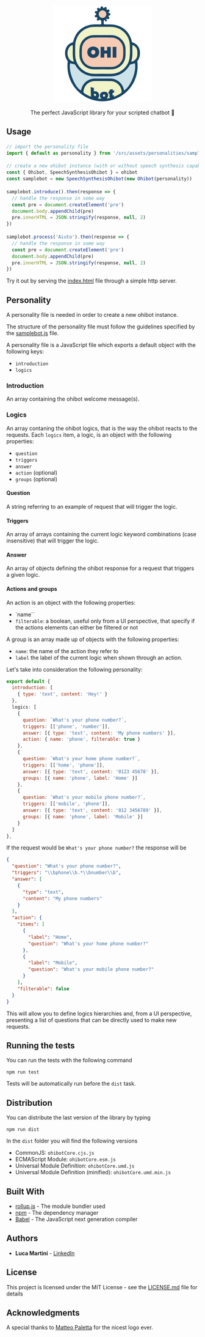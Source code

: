 <p align="center">
  <img alt="ohibot-logo" src="src/assets/logo.png" width="256">
</p>

<p align="center">
  The perfect JavaScript library for your scripted chatbot 🤖
</p>

## Usage

```javascript
// import the personality file
import { default as personality } from '/src/assets/personalities/samplebot/samplebot.js'

// create a new ohibot instance (with or without speech synthesis capabilities)
const { Ohibot, SpeechSynthesisOhibot } = ohibot
const samplebot = new SpeechSynthesisOhibot(new Ohibot(personality))

samplebot.introduce().then(response => {
  // handle the response in some way
  const pre = document.createElement('pre')
  document.body.appendChild(pre)
  pre.innerHTML = JSON.stringify(response, null, 2)
})

samplebot.process('Aiuto').then(response => {
  // handle the response in some way
  const pre = document.createElement('pre')
  document.body.appendChild(pre)
  pre.innerHTML = JSON.stringify(response, null, 2)
})
```

Try it out by serving the [index.html](index.html) file through a simple http server.

## Personality

A personality file is needed in order to create a new ohibot instance.

The structure of the personality file must follow the guidelines specified by the [samplebot.js](src/assets/samplebot/samplebot.js) file.

A personality file is a JavaScript file which exports a default object with the following keys:

- `introduction`
- `logics`

### Introduction

An array containing the ohibot welcome message(s).

### Logics

An array contaning the ohibot logics, that is the way the ohibot reacts to the requests.
Each `logics` item, a logic, is an object with the following properties:

- `question`
- `triggers`
- `answer`
- `action` (optional)
- `groups` (optional)

#### Question

A string referring to an example of request that will trigger the logic.

#### Triggers

An array of arrays containing the current logic keyword combinations (case insensitive) that will trigger the logic.

#### Answer

An array of objects defining the ohibot response for a request that triggers a given logic.

#### Actions and groups

An action is an object with the following properties:

- `name``
- `filterable`: a boolean, useful only from a UI perspective, that specify if the actions elements can either be filtered or not

A group is an array made up of objects with the following properties:

- `name`: the name of the action they refer to
- `label` the label of the current logic when shown through an action.

Let's take into consideration the following personality:

```javascript
export default {
  introduction: [
    { type: 'text', content: 'Hey!' }
  },
  logics: [
    {
      question: `What's your phone number?`,
      triggers: [['phone', 'number']],
      answer: [{ type: 'text', content: 'My phone numbers' }],
      action: { name: 'phone', filterable: true }
    },
    {
      question: `What's your home phone number?`,
      triggers: [['home', 'phone']],
      answer: [{ type: 'text', content: '0123 45678' }],
      groups: [{ name: 'phone', label: 'Home' }]
    },
    {
      question: `What's your mobile phone number?`,
      triggers: [['mobile', 'phone']],
      answer: [{ type: 'text', content: '012 3456789' }],
      groups: [{ name: 'phone', label: 'Mobile' }]
    }
  ]
},
```

If the request would be `What's your phone number?` the response will be

```json
{
  "question": "What's your phone number?",
  "triggers": "\\bphone\\b.*\\bnumber\\b",
  "answer": [
    {
      "type": "text",
      "content": "My phone numbers"
    }
  ],
  "action": {
    "items": [
      {
        "label": "Home",
        "question": "What's your home phone number?"
      },
      {
        "label": "Mobile",
        "question": "What's your mobile phone number?"
      }
    ],
    "filterable": false
  }
}
```

This will allow you to define logics hierarchies and, from a UI perspective, presenting a list of questions that can be directly used to make new requests.

## Running the tests

You can run the tests with the following command

```
npm run test
```

Tests will be automatically run before the `dist` task.

## Distribution

You can distribute the last version of the library by typing

```
npm run dist
```

In the `dist` folder you will find the following versions

- CommonJS: `ohibotCore.cjs.js`
- ECMAScript Module: `ohibotCore.esm.js`
- Universal Module Definition: `ohibotCore.umd.js`
- Universal Module Definition (minified): `ohibotCore.umd.min.js`

## Built With

- [rollup.js](https://rollupjs.org) - The module bundler used
- [npm](https://www.npmjs.com) - The dependency manager
- [Babel](https://babeljs.io) - The JavaScript next generation compiler

## Authors

- **Luca Martini** - [LinkedIn](https://www.linkedin.com/in/lgmartini)

## License

This project is licensed under the MIT License - see the [LICENSE.md](LICENSE.md) file for details

## Acknowledgments

A special thanks to [Matteo Paletta](https://www.linkedin.com/in/matteopaletta) for the nicest logo ever.
